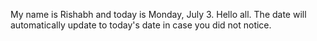 My name is Rishabh and today is Monday, July 3. Hello all. The date will automatically update to today's date in case you did not notice.
